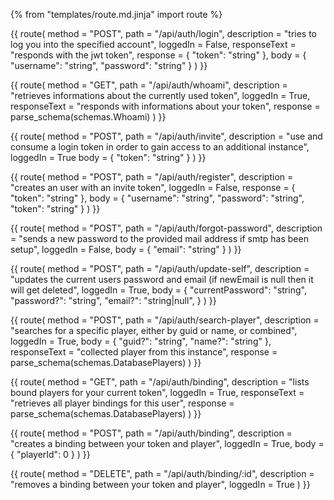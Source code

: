 {% from "templates/route.md.jinja" import route %}

{{ route(
  method = "POST",
  path = "/api/auth/login",
  description = "tries to log you into the specified account",
  loggedIn = False,
  responseText = "responds with the jwt token",
  response = {
    "token": "string"
  },
  body = {
    "username": "string",
    "password": "string"
  }
) }}

{{ route(
  method = "GET",
  path = "/api/auth/whoami",
  description = "retrieves informations about the currently used token",
  loggedIn = True,
  responseText = "responds with informations about your token",
  response = parse_schema(schemas.Whoami)
) }}

{{ route(
  method = "POST",
  path = "/api/auth/invite",
  description = "use and consume a login token in order to gain access to an additional instance",
  loggedIn = True
  body = {
    "token": "string"
  }
) }}

{{ route(
  method = "POST",
  path = "/api/auth/register",
  description = "creates an user with an invite token",
  loggedIn = False,
  response = {
    "token": "string"
  },
  body = {
    "username": "string",
    "password": "string",
    "token": "string"
  }
) }}

{{ route(
  method = "POST",
  path = "/api/auth/forgot-password",
  description = "sends a new password to the provided mail address if smtp has been setup",
  loggedIn = False,
  body = {
    "email": "string"
  }
) }}

{{ route(
  method = "POST",
  path = "/api/auth/update-self",
  description = "updates the current users password and email (if newEmail is null then it will get deleted",
  loggedIn = True,
  body = {
    "currentPassword": "string",
    "password?": "string",
    "email?": "string|null",
  }
) }}

{{ route(
  method = "POST",
  path = "/api/auth/search-player",
  description = "searches for a specific player, either by guid or name, or combined",
  loggedIn = True,
  body = {
    "guid?": "string",
    "name?": "string"
  },
  responseText = "collected player from this instance",
  response = parse_schema(schemas.DatabasePlayers)
) }}


{{ route(
  method = "GET",
  path = "/api/auth/binding",
  description = "lists bound players for your current token",
  loggedIn = True,
  responseText = "retrieves all player bindings for this user",
  response = parse_schema(schemas.DatabasePlayers)
) }}

{{ route(
  method = "POST",
  path = "/api/auth/binding",
  description = "creates a binding between your token and player",
  loggedIn = True,
  body = {
    "playerId": 0
  }
) }}

{{ route(
  method = "DELETE",
  path = "/api/auth/binding/:id",
  description = "removes a binding between your token and player",
  loggedIn = True
) }}